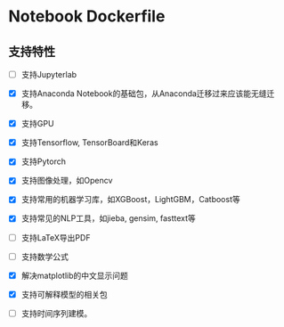 # Notebook Dockerfile

## 支持特性

- [ ] 支持Jupyterlab
- [x] 支持Anaconda Notebook的基础包，从Anaconda迁移过来应该能无缝迁移。
- [x] 支持GPU
- [x] 支持Tensorflow, TensorBoard和Keras
- [x] 支持Pytorch
- [x] 支持图像处理，如Opencv
- [x] 支持常用的机器学习库，如XGBoost，LightGBM，Catboost等
- [x] 支持常见的NLP工具，如jieba, gensim, fasttext等
- [ ] 支持LaTeX导出PDF
- [ ] 支持数学公式
- [x] 解决matplotlib的中文显示问题
- [x] 支持可解释模型的相关包
- [ ] 支持时间序列建模。

